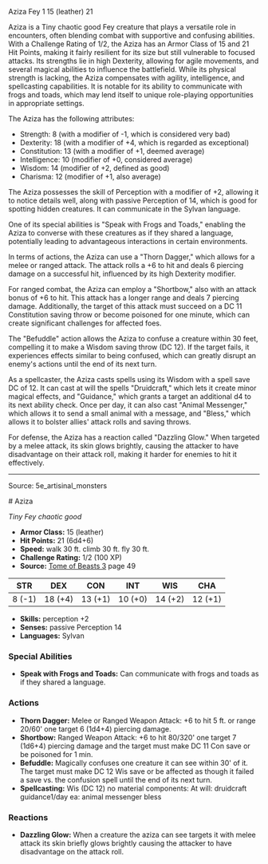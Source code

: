 <MonsterName/>Aziza</MonsterName>
<CreatureType/>Fey</CreatureType>
<CR/>1</CR>
<AC/>15 (leather)</AC>
<HP/>21</HP>
<summary>Aziza is a Tiny chaotic good Fey creature that plays a versatile role in encounters, often blending combat with supportive and confusing abilities. With a Challenge Rating of 1/2, the Aziza has an Armor Class of 15 and 21 Hit Points, making it fairly resilient for its size but still vulnerable to focused attacks. Its strengths lie in high Dexterity, allowing for agile movements, and several magical abilities to influence the battlefield. While its physical strength is lacking, the Aziza compensates with agility, intelligence, and spellcasting capabilities. It is notable for its ability to communicate with frogs and toads, which may lend itself to unique role-playing opportunities in appropriate settings.</summary>

<detail>

The Aziza has the following attributes: 
- Strength: 8 (with a modifier of -1, which is considered very bad)
- Dexterity: 18 (with a modifier of +4, which is regarded as exceptional)
- Constitution: 13 (with a modifier of +1, deemed average)
- Intelligence: 10 (modifier of +0, considered average)
- Wisdom: 14 (modifier of +2, defined as good)
- Charisma: 12 (modifier of +1, also average)

The Aziza possesses the skill of Perception with a modifier of +2, allowing it to notice details well, along with passive Perception of 14, which is good for spotting hidden creatures. It can communicate in the Sylvan language.

One of its special abilities is "Speak with Frogs and Toads," enabling the Aziza to converse with these creatures as if they shared a language, potentially leading to advantageous interactions in certain environments.

In terms of actions, the Aziza can use a "Thorn Dagger," which allows for a melee or ranged attack. The attack rolls a +6 to hit and deals 6 piercing damage on a successful hit, influenced by its high Dexterity modifier.

For ranged combat, the Aziza can employ a "Shortbow," also with an attack bonus of +6 to hit. This attack has a longer range and deals 7 piercing damage. Additionally, the target of this attack must succeed on a DC 11 Constitution saving throw or become poisoned for one minute, which can create significant challenges for affected foes.

The "Befuddle" action allows the Aziza to confuse a creature within 30 feet, compelling it to make a Wisdom saving throw (DC 12). If the target fails, it experiences effects similar to being confused, which can greatly disrupt an enemy's actions until the end of its next turn.

As a spellcaster, the Aziza casts spells using its Wisdom with a spell save DC of 12. It can cast at will the spells "Druidcraft," which lets it create minor magical effects, and "Guidance," which grants a target an additional d4 to its next ability check. Once per day, it can also cast "Animal Messenger," which allows it to send a small animal with a message, and "Bless," which allows it to bolster allies' attack rolls and saving throws.

For defense, the Aziza has a reaction called "Dazzling Glow." When targeted by a melee attack, its skin glows brightly, causing the attacker to have disadvantage on their attack roll, making it harder for enemies to hit it effectively.</detail>



---

Source: 5e_artisinal_monsters

<statblock>
# Aziza

*Tiny* *Fey* *chaotic good*

- **Armor Class:** 15 (leather)
- **Hit Points:** 21 (6d4+6)
- **Speed:** walk 30 ft. climb 30 ft. fly 30 ft.
- **Challenge Rating:** 1/2 (100 XP)
- **Source:** [Tome of Beasts 3](https://koboldpress.com/kpstore/product/tome-of-beasts-3-for-5th-edition/) page 49

| STR | DEX | CON | INT | WIS | CHA |
| --- | --- | --- | --- | --- | --- |
| 8 (-1) | 18 (+4) | 13 (+1) | 10 (+0) | 14 (+2) | 12 (+1) |

- **Skills:** perception +2
- **Senses:** passive Perception 14
- **Languages:** Sylvan

### Special Abilities

- **Speak with Frogs and Toads:** Can communicate with frogs and toads as if they shared a language.

### Actions

- **Thorn Dagger:** Melee or Ranged Weapon Attack: +6 to hit 5 ft. or range 20/60' one target 6 (1d4+4) piercing damage.
- **Shortbow:** Ranged Weapon Attack: +6 to hit 80/320' one target 7 (1d6+4) piercing damage and the target must make DC 11 Con save or be poisoned for 1 min.
- **Befuddle:** Magically confuses one creature it can see within 30' of it. The target must make DC 12 Wis save or be affected as though it failed a save vs. the confusion spell until the end of its next turn.
- **Spellcasting:** Wis (DC 12) no material components: At will: druidcraft guidance1/day ea: animal messenger bless

### Reactions

- **Dazzling Glow:** When a creature the aziza can see targets it with melee attack its skin briefly glows brightly causing the attacker to have disadvantage on the attack roll.


</statblock>


